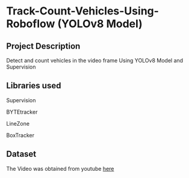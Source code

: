# Track-Count-Vehicles-Using-Roboflow (YOLOv8 Model)

## Project Description

Detect and count vehicles in the video frame Using YOLOv8 Model and Supervision 

## Libraries used
Supervision

BYTEtracker

LineZone

BoxTracker

## Dataset
The Video was obtained from youtube [here](https://www.youtube.com/watch?v=Y1jTEyb3wiI)
